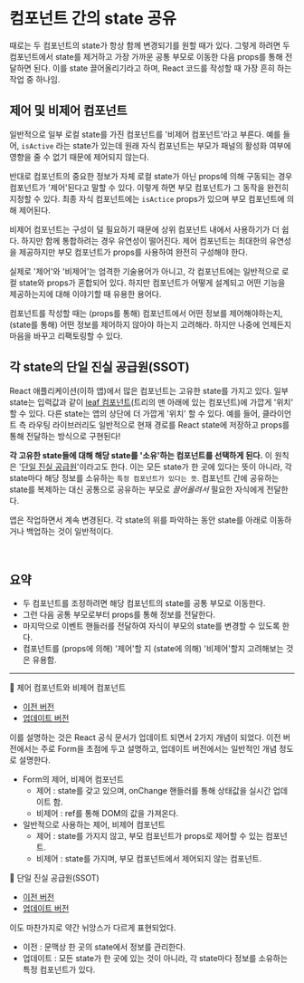 # 컴포넌트 간의 state 공유

때로는 두 컴포넌트의 state가 항상 함께 변경되기를 원할 때가 있다. 그렇게 하려면 두 컴포넌트에서 state를 제거하고 가장 가까운 공통 부모로 이동한 다음 props를 통해 전달하면 된다. 이를 state 끌어올리기라고 하며, React 코드를 작성할 때 가장 흔히 하는 작업 중 하나임.

## 제어 및 비제어 컴포넌트

일반적으로 일부 로컬 state를 가진 컴포넌트를 '비제어 컴포넌트'라고 부른다. 예를 들어, `isActive` 라는 state가 있는데 원래 자식 컴포넌트는 부모가 패널의 활성화 여부에 영향을 줄 수 없기 때문에 제어되지 않는다.

반대로 컴포넌트의 중요한 정보가 자체 로컬 state가 아닌 props에 의해 구동되는 경우 컴포넌트가 '제어'된다고 말할 수 있다. 이렇게 하면 부모 컴포넌트가 그 동작을 완전히 지정할 수 있다. 최종 자식 컴포넌트에는 `isActice` props가 있으며 부모 컴포넌트에 의해 제어된다.

비제어 컴포넌트는 구성이 덜 필요하기 때문에 상위 컴포넌트 내에서 사용하기가 더 쉽다. 하지만 함께 통합하려는 경우 유연성이 떨어진다. 제어 컴포넌트는 최대한의 유연성을 제공하지만 부모 컴포넌트가 props를 사용하여 완전히 구성해야 한다.

실제로 '제어'와 '비제어'는 엄격한 기술용어가 아니고, 각 컴포넌트에는 일반적으로 로컬 state와 props가 혼합되어 있다. 하지만 컴포넌트가 어떻게 설계되고 어떤 기능을 제공하는지에 대해 이야기할 때 유용한 용어다.

컴포넌트를 작성할 때는 (props를 통해) 컴포넌트에서 어떤 정보를 제어해야하는지, (state를 통해) 어떤 정보를 제어하지 않아야 하는지 고려해라. 하지만 나중에 언제든지 마음을 바꾸고 리팩토링할 수 있다.

## 각 state의 단일 진실 공급원(SSOT)

React 애플리케이션(이하 앱)에서 많은 컴포넌트는 고유한 state를 가지고 있다. 일부 state는 입력값과 같이 [leaf 컴포넌트](https://stackoverflow.com/questions/65278395/what-do-you-mean-by-leaf-components-in-react)(트리의 맨 아래에 있는 컴포넌트)에 가깝게 '위치' 할 수 있다. 다른 state는 앱의 상단에 더 가깝게 '위치' 할 수 있다. 예를 들어, 클라이언트 측 라우팅 라이브러리도 일반적으로 현재 경로를 React state에 저장하고 props를 통해 전달하는 방식으로 구현된다!

**각 고유한 state들에 대해 해당 state를 '소유'하는 컴포넌트를 선택하게 된다.** 이 원칙은 '[단일 진실 공급원](https://en.wikipedia.org/wiki/Single_source_of_truth)'이라고도 한다. 이는 모든 state가 한 곳에 있다는 뜻이 아니라, 각 state마다 해당 정보를 소유하는 `특정 컴포넌트가 있다는 뜻`. 컴포넌트 간에 공유하는 state를 복제하는 대신 공통으로 공유하는 부모로 *끌어올려서* 필요한 자식에게 전달한다.

앱은 작업하면서 계속 변경된다. 각 state의 위를 파악하는 동안 state를 아래로 이동하거나 백업하는 것이 일반적이다.

<br/>

## 요약

- 두 컴포넌트를 조정하려면 해당 컴포넌트의 state를 공통 부모로 이동한다.
- 그런 다음 공통 부모로부터 props를 통해 정보를 전달한다.
- 마지막으로 이벤트 핸들러를 전달하여 자식이 부모의 state를 변경할 수 있도록 한다.
- 컴포넌트를 (props에 의해) '제어'할 지 (state에 의해) '비제어'할지 고려해보는 것은 유용함.

---

📌 제어 컴포넌트와 비제어 컴포넌트

- [이전 버전](https://ko.legacy.reactjs.org/docs/forms.html#controlled-components)
- [업데이트 버전](https://react-ko.dev/learn/sharing-state-between-components#controlled-and-uncontrolled-components)

이를 설명하는 것은 React 공식 문서가 업데이트 되면서 2가지 개념이 되었다. 이전 버전에서는 주로 Form을 초점에 두고 설명하고, 업데이트 버전에서는 일반적인 개념 정도로 설명한다.

- Form의 제어, 비제어 컴포넌트
  - 제어 : state를 갖고 있으며, onChange 핸들러를 통해 상태값을 실시간 업데이트 함.
  - 비제어 : ref를 통해 DOM의 값을 가져온다.
- 일반적으로 사용하는 제어, 비제어 컴포넌트
  - 제어 : state를 가지지 않고, 부모 컴포넌트가 props로 제어할 수 있는 컴포넌트.
  - 비제어 : state를 가지며, 부모 컴포넌트에서 제어되지 않는 컴포넌트.

📌 단일 진실 공급원(SSOT)

- [이전 버전](https://ko.legacy.reactjs.org/docs/forms.html#controlled-components)
- [업데이트 버전](https://react-ko.dev/learn/sharing-state-between-components#a-single-source-of-truth-for-each-state)

이도 마찬가지로 약간 뉘앙스가 다르게 표현되었다.

- 이전 : 문맥상 한 곳의 state에서 정보를 관리한다.
- 업데이트 : 모든 state가 한 곳에 있는 것이 아니라, 각 state마다 정보를 소유하는 특정 컴포넌트가 있다.
